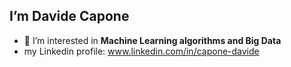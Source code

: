 ## I’m Davide Capone
- 👀 I’m interested in **Machine Learning algorithms and Big Data**
- my Linkedin profile: www.linkedin.com/in/capone-davide

<!---
Smith2304/Smith2304 is a ✨ special ✨ repository because its `README.md` (this file) appears on your GitHub profile.
You can click the Preview link to take a look at your changes.
--->
